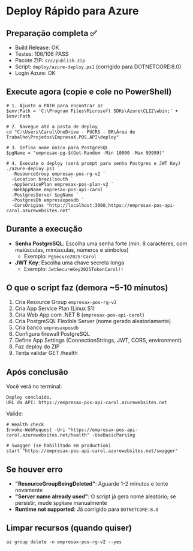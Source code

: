 # Deploy Rápido para Azure

## Preparação completa ✅
- Build Release: OK
- Testes: 106/106 PASS
- Pacote ZIP: `src/publish.zip`
- Script: `deploy/azure-deploy.ps1` (corrigido para DOTNETCORE:8.0)
- Login Azure: OK

## Execute agora (copie e cole no PowerShell)

```pwsh
# 1. Ajuste o PATH para encontrar az
$env:Path = 'C:\Program Files\Microsoft SDKs\Azure\CLI2\wbin;' + $env:Path

# 2. Navegue até a pasta de deploy
cd "C:\Users\Carol\OneDrive - PUCRS - BR\Área de Trabalho\Projetos\EmpresaX.POS.API\deploy"

# 3. Defina nome único para PostgreSQL
$pgName = "empresax-pg-$(Get-Random -Min 10000 -Max 99999)"

# 4. Execute o deploy (será prompt para senha Postgres e JWT Key)
./azure-deploy.ps1 `
  -ResourceGroup empresax-pos-rg-v2 `
  -Location brazilsouth `
  -AppServicePlan empresax-pos-plan-v2 `
  -WebAppName empresax-pos-api-carol `
  -PostgresServer $pgName `
  -PostgresDb empresaxposdb `
  -CorsOrigins "http://localhost:3000,https://empresax-pos-api-carol.azurewebsites.net"
```

## Durante a execução
- **Senha PostgreSQL**: Escolha uma senha forte (mín. 8 caracteres, com maiúsculas, minúsculas, números e símbolos)
  - Exemplo: `PgSecure2025!Carol`
- **JWT Key**: Escolha uma chave secreta longa
  - Exemplo: `JwtSecureKey2025TokenCarol!!`

## O que o script faz (demora ~5-10 minutos)
1. Cria Resource Group `empresax-pos-rg-v2`
2. Cria App Service Plan (Linux S1)
3. Cria Web App com .NET 8 (`empresax-pos-api-carol`)
4. Cria PostgreSQL Flexible Server (nome gerado aleatoriamente)
5. Cria banco `empresaxposdb`
6. Configura firewall PostgreSQL
7. Define App Settings (ConnectionStrings, JWT, CORS, environment)
8. Faz deploy do ZIP
9. Tenta validar GET /health

## Após conclusão
Você verá no terminal:
```
Deploy concluído.
URL da API: https://empresax-pos-api-carol.azurewebsites.net
```

Valide:
```pwsh
# Health check
Invoke-WebRequest -Uri "https://empresax-pos-api-carol.azurewebsites.net/health" -UseBasicParsing

# Swagger (se habilitado em production)
start "https://empresax-pos-api-carol.azurewebsites.net/swagger"
```

## Se houver erro
- **"ResourceGroupBeingDeleted"**: Aguarde 1-2 minutos e tente novamente
- **"Server name already used"**: O script já gera nome aleatório; se persistir, mude `$pgName` manualmente
- **Runtime not supported**: Já corrigido para `DOTNETCORE:8.0`

## Limpar recursos (quando quiser)
```pwsh
az group delete -n empresax-pos-rg-v2 --yes
```
